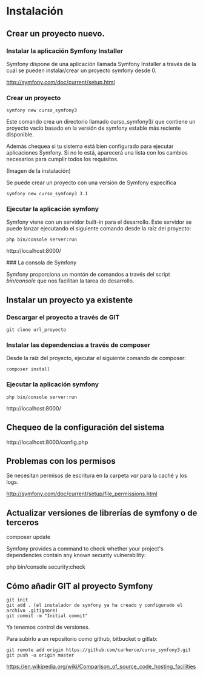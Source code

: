 
# Instalación


## Crear un proyecto nuevo.

### Instalar la aplicación Symfony Installer

Symfony dispone de una aplicación llamada Symfony Installer a través de la cuál se pueden
instalar/crear un proyecto symfony desde 0.

http://symfony.com/doc/current/setup.html

### Crear un proyecto

```
symfony new curso_symfony3
```

Este comando crea un directorio llamado curso_symfony3/ que contiene un proyecto vacío basado en la versión
de symfony estable más reciente disponible.

Además chequea si tu sistema está bien configurado para ejecutar aplicaciones Symfony. Si no lo está, aparecerá
una lista con los cambios necesarios para cumplir todos los requisitos.

(Imagen de la instalación)

Se puede crear un proyecto con una versión de Symfony específica

```
symfony new curso_symfony3 3.1
```

### Ejecutar la aplicación symfony

Symfony viene con un servidor built-in para el desarrollo. Este servidor se puede lanzar 
ejecutando el siguiente comando desde la raíz del proyecto:


```
php bin/console server:run
```

http://localhost:8000/


### La consola de Symfony

Symfony proporciona un montón de comandos a través del script *bin/console* que 
nos facilitan la tarea de desarrollo.


## Instalar un proyecto ya existente

### Descargar el proyecto a través de GIT


```
git clone url_proyecto
```



### Instalar las dependencias a través de composer

Desde la raíz del proyecto, ejecutar el siguiente comando de composer:

```
composer install
```



### Ejecutar la aplicación symfony


```
php bin/console server:run
```

http://localhost:8000/




## Chequeo de la configuración del sistema

http://localhost:8000/config.php

## Problemas con los permisos

Se necesitan permisos de escritura en la carpeta *var* para la caché y los logs.

http://symfony.com/doc/current/setup/file_permissions.html

## Actualizar versiones de librerías de symfony o de terceros

composer update

Symfony provides a command to check whether your project's dependencies contain any known security vulnerability:

 php bin/console security:check





## Cómo añadir GIT al proyecto Symfony

```
git init
git add . (el instalador de symfony ya ha creado y configurado el archivo .gitignore)
git commit -m "Initial commit"
```

Ya tenemos control de versiones.

Para subirlo a un repositorio como github, bitbucket o gitlab: 

```
git remote add origin https://github.com/carherco/curso_symfony3.git
git push -u origin master
```


https://en.wikipedia.org/wiki/Comparison_of_source_code_hosting_facilities